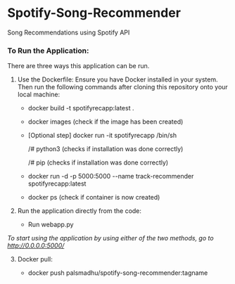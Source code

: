 # Spotify-Song-Recommender
Song Recommendations using Spotify API

### To Run the Application:

There are three ways this application can be run.

1. Use the Dockerfile:
Ensure you have Docker installed in your system. Then run the following commands after cloning this repository onto your local machine:

   * docker build -t spotifyrecapp:latest .

   * docker images (check if the image has been created)

   * [Optional step] docker run -it spotifyrecapp /bin/sh
 
     /# python3 (checks if installation was done correctly)
 
     /# pip (checks if installation was done correctly)
 
   * docker run -d -p 5000:5000 --name track-recommender spotifyrecapp:latest
 
   * docker ps (check if container is now created)

2. Run the application directly from the code:

   * Run webapp.py

 _To start using the application by using either of the two methods, go to http://0.0.0.0:5000/_
   
   
3. Docker pull:

   * docker push palsmadhu/spotify-song-recommender:tagname

